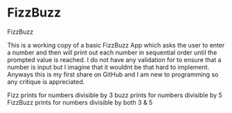 FizzBuzz
========

FizzBuzz

This is a working copy of a basic FizzBuzz App which asks the user to enter a number and then will print out each number in
sequential order until the prompted value is reached. I do not have any validation for to ensure that a number is input but
I imagine that it wouldnt be that hard to implement. Anyways this is my first share on GitHub and I am new to programming 
so any critique is appreciated. 

Fizz prints for numbers divisible by 3 
buzz prints for numbers divisible by 5
FizzBuzz prints for numbers divisible by both 3 & 5
